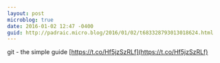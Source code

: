 ```yaml
---
layout: post
microblog: true
date: 2016-01-02 12:47 -0400
guid: http://padraic.micro.blog/2016/01/02/t683328793013018624.html
---
```

git - the simple guide [https://t.co/Hf5jzSzRLf](https://t.co/Hf5jzSzRLf)

